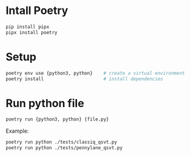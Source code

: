 # Intall Poetry

```bash
pip install pipx
pipx install poetry
```

# Setup

```bash
poetry env use {python3, python}    # create a virtual environment
poetry install                      # install dependencies
```

# Run python file

```bash
poetry run {python3, python} {file.py}
```

Example:

```bash
poetry run python ./tests/classiq_qsvt.py
poetry run python ./tests/pennylane_qsvt.py
```